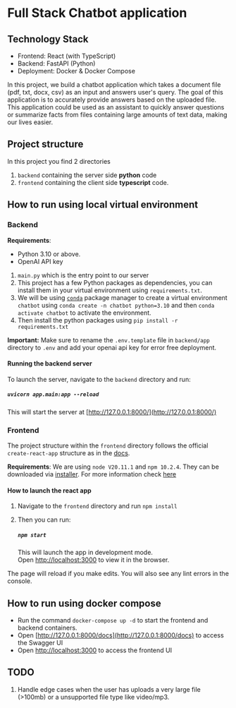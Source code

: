 # Full Stack Chatbot application

## Technology Stack

- Frontend: React (with TypeScript)
- Backend: FastAPI (Python)
- Deployment: Docker & Docker Compose

In this project, we build a chatbot application which takes a document file (pdf, txt, docx, csv) as an input and answers user's query. The goal of this application is to accurately provide answers based on the uploaded file. This application could be used as an assistant to quickly answer questions or summarize facts from files containing large amounts of text data, making our lives easier.

## Project structure

In this project you find 2 directories

1. `backend` containing the server side **python** code
2. `frontend` containing the client side **typescript** code.

## How to run using local virtual environment

### Backend

**Requirements**:

- Python 3.10 or above.
- OpenAI API key

1. `main.py` which is the entry point to our server
2. This project has a few Python packages as dependencies, you can install them in your virtual environment using `requirements.txt`.
3. We will be using [`conda`](https://docs.conda.io/projects/conda/en/stable/) package manager to create a virtual environment `chatbot` using `conda create -n chatbot python=3.10` and then `conda activate chatbot` to activate the environment.
4. Then install the python packages using `pip install -r requirements.txt`

**Important:** Make sure to rename the `.env.template` file in `backend/app` directory to `.env` and add your openai api key for error free deployment.

#### Running the backend server

To launch the server, navigate to the `backend` directory and run:

##### `uvicorn app.main:app --reload`

This will start the server at [http://127.0.0.1:8000/](http://127.0.0.1:8000/)

### Frontend

The project structure within the `frontend` directory follows the official `create-react-app` structure as in the [docs](https://create-react-app.dev/docs/folder-structure).

**Requirements**: We are using `node V20.11.1` and `npm 10.2.4`. They can be downloaded via [installer](https://nodejs.org/en). For more information check [here](https://docs.npmjs.com/downloading-and-installing-node-js-and-npm)

#### How to launch the react app

1. Navigate to the `frontend` directory and run `npm install`
2. Then you can run:

   ##### `npm start`

   This will launch the app in development mode.\
   Open [http://localhost:3000](http://localhost:3000) to view it in the browser.

The page will reload if you make edits. You will also see any lint errors in the console.

## How to run using docker compose

- Run the command `docker-compose up -d` to start the frontend and backend containers.
- Open [http://127.0.0.1:8000/docs](http://127.0.0.1:8000/docs) to access the Swagger UI
- Open [http://localhost:3000](http://localhost:3000) to access the frontend UI

## TODO

1. Handle edge cases when the user has uploads a very large file (>100mb) or a unsupported file type like video/mp3.
